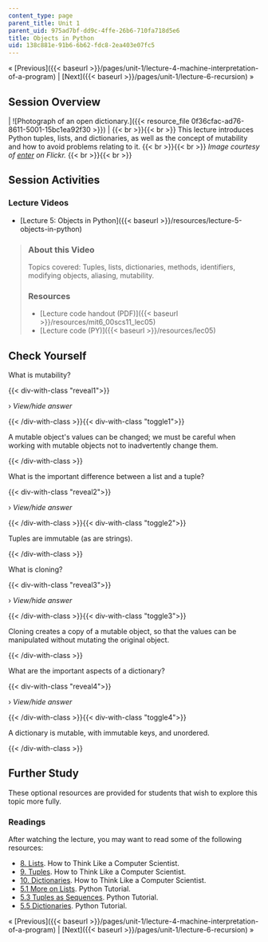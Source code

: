 ```yaml
---
content_type: page
parent_title: Unit 1
parent_uid: 975ad7bf-dd9c-4ffe-26b6-710fa718d5e6
title: Objects in Python
uid: 138c881e-91b6-6b62-fdc8-2ea403e07fc5
---
```


« [Previous]({{< baseurl >}}/pages/unit-1/lecture-4-machine-interpretation-of-a-program) | [Next]({{< baseurl >}}/pages/unit-1/lecture-6-recursion) »

Session Overview
----------------

| ![Photograph of an open dictionary.]({{< resource_file 0f36cfac-ad76-8611-5001-15bc1ea92f30 >}}) |  {{< br >}}{{< br >}} This lecture introduces Python tuples, lists, and dictionaries, as well as the concept of mutability and how to avoid problems relating to it. {{< br >}}{{< br >}} _Image courtesy of [enter](http://www.flickr.com/photos/enter/11960491/) on Flickr._ {{< br >}}{{< br >}}  

Session Activities
------------------

### Lecture Videos

*   [Lecture 5: Objects in Python]({{< baseurl >}}/resources/lecture-5-objects-in-python)

> ### About this Video
> 
> Topics covered: Tuples, lists, dictionaries, methods, identifiers, modifying objects, aliasing, mutability.
> 
> ### Resources
> 
> *   [Lecture code handout (PDF)]({{< baseurl >}}/resources/mit6_00scs11_lec05)
> *   [Lecture code (PY)]({{< baseurl >}}/resources/lec05)

Check Yourself
--------------

What is mutability?

{{< div-with-class "reveal1">}}

› _View/hide answer_

{{< /div-with-class >}}{{< div-with-class "toggle1">}}

A mutable object's values can be changed; we must be careful when working with mutable objects not to inadvertently change them.

{{< /div-with-class >}}

What is the important difference between a list and a tuple?

{{< div-with-class "reveal2">}}

› _View/hide answer_

{{< /div-with-class >}}{{< div-with-class "toggle2">}}

Tuples are immutable (as are strings).

{{< /div-with-class >}}

What is cloning?

{{< div-with-class "reveal3">}}

› _View/hide answer_

{{< /div-with-class >}}{{< div-with-class "toggle3">}}

Cloning creates a copy of a mutable object, so that the values can be manipulated without mutating the original object.

{{< /div-with-class >}}

What are the important aspects of a dictionary?

{{< div-with-class "reveal4">}}

› _View/hide answer_

{{< /div-with-class >}}{{< div-with-class "toggle4">}}

A dictionary is mutable, with immutable keys, and unordered.

{{< /div-with-class >}}

Further Study
-------------

These optional resources are provided for students that wish to explore this topic more fully.

### Readings

After watching the lecture, you may want to read some of the following resources:

*   [8\. Lists](http://www.greenteapress.com/thinkpython/thinkCSpy/html/chap08.html). How to Think Like a Computer Scientist.
*   [9\. Tuples](http://www.greenteapress.com/thinkpython/thinkCSpy/html/chap09.html). How to Think Like a Computer Scientist.
*   [10\. Dictionaries](http://www.greenteapress.com/thinkpython/thinkCSpy/html/chap10.html). How to Think Like a Computer Scientist.
*   [5.1 More on Lists](http://docs.python.org/tutorial/datastructures.html#more-on-lists). Python Tutorial.
*   [5.3 Tuples as Sequences](http://docs.python.org/tutorial/datastructures.html#tut-tuples). Python Tutorial.
*   [5.5 Dictionaries](http://docs.python.org/tutorial/datastructures.html#dictionaries). Python Tutorial.

« [Previous]({{< baseurl >}}/pages/unit-1/lecture-4-machine-interpretation-of-a-program) | [Next]({{< baseurl >}}/pages/unit-1/lecture-6-recursion) »